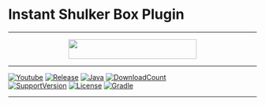 # Instant Shulker Box Plugin

---
<p align="center">
    <a href="https://github.com/the-sugar-tree/InstantShulkerBox/releases/download/v1.0/InstantShulkerBox-1.0.jar">
        <img src="https://img.shields.io/badge/Plugin%20Download-Click-bbbbbb?style=for-the-badge" height="40" width="260">
    </a>
</p>

---
[![Youtube](https://img.shields.io/badge/youtube-sugar_tree-red.svg?logo=youtube&style=for-the-badge)](https://www.youtube.com/channel/UCtqLK2FrJI9BNB0BI8-sWHA)
[![Release](https://img.shields.io/github/v/release/the-sugar-tree/InstantShulkerBox?style=for-the-badge)](https://github.com/the-sugar-tree/InstantShulkerBox/releases/tag/v1.0)
[![Java](https://img.shields.io/badge/java-17-ED8B00.svg?logo=java&style=for-the-badge)](https://www.azul.com/)
[![DownloadCount](https://img.shields.io/github/downloads/the-sugar-tree/InstantShulkerBox/total?style=for-the-badge)](https://github.com/the-sugar-tree/InstantShulkerBox/releases)   
[![SupportVersion](https://img.shields.io/badge/Supported%20Minecraft%20Version-1.12—1.20.1-green?style=for-the-badge)](https://github.com/the-sugar-tree/InstantShulkerBox)
[![License](https://img.shields.io/github/license/the-sugar-tree/InstantShulkerBox?style=for-the-badge)](https://www.gnu.org/licenses/gpl-3.0.html)
[![Gradle](https://img.shields.io/badge/gradle-8.3-02303A.svg?logo=gradle&style=for-the-badge)](https://gradle.org)

---